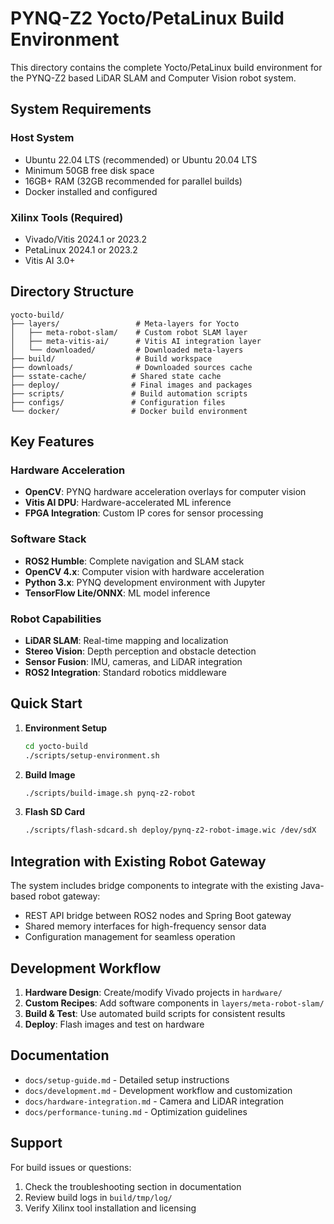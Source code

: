 # PYNQ-Z2 Yocto/PetaLinux Build Environment

This directory contains the complete Yocto/PetaLinux build environment for the PYNQ-Z2 based LiDAR SLAM and Computer Vision robot system.

## System Requirements

### Host System
- Ubuntu 22.04 LTS (recommended) or Ubuntu 20.04 LTS
- Minimum 50GB free disk space
- 16GB+ RAM (32GB recommended for parallel builds)
- Docker installed and configured

### Xilinx Tools (Required)
- Vivado/Vitis 2024.1 or 2023.2
- PetaLinux 2024.1 or 2023.2
- Vitis AI 3.0+

## Directory Structure

```
yocto-build/
├── layers/                 # Meta-layers for Yocto
│   ├── meta-robot-slam/    # Custom robot SLAM layer
│   ├── meta-vitis-ai/      # Vitis AI integration layer
│   └── downloaded/         # Downloaded meta-layers
├── build/                  # Build workspace
├── downloads/              # Downloaded sources cache
├── sstate-cache/          # Shared state cache
├── deploy/                # Final images and packages
├── scripts/               # Build automation scripts
├── configs/               # Configuration files
└── docker/                # Docker build environment
```

## Key Features

### Hardware Acceleration
- **OpenCV**: PYNQ hardware acceleration overlays for computer vision
- **Vitis AI DPU**: Hardware-accelerated ML inference
- **FPGA Integration**: Custom IP cores for sensor processing

### Software Stack
- **ROS2 Humble**: Complete navigation and SLAM stack
- **OpenCV 4.x**: Computer vision with hardware acceleration
- **Python 3.x**: PYNQ development environment with Jupyter
- **TensorFlow Lite/ONNX**: ML model inference

### Robot Capabilities
- **LiDAR SLAM**: Real-time mapping and localization
- **Stereo Vision**: Depth perception and obstacle detection
- **Sensor Fusion**: IMU, cameras, and LiDAR integration
- **ROS2 Integration**: Standard robotics middleware

## Quick Start

1. **Environment Setup**
   ```bash
   cd yocto-build
   ./scripts/setup-environment.sh
   ```

2. **Build Image**
   ```bash
   ./scripts/build-image.sh pynq-z2-robot
   ```

3. **Flash SD Card**
   ```bash
   ./scripts/flash-sdcard.sh deploy/pynq-z2-robot-image.wic /dev/sdX
   ```

## Integration with Existing Robot Gateway

The system includes bridge components to integrate with the existing Java-based robot gateway:
- REST API bridge between ROS2 nodes and Spring Boot gateway
- Shared memory interfaces for high-frequency sensor data
- Configuration management for seamless operation

## Development Workflow

1. **Hardware Design**: Create/modify Vivado projects in `hardware/`
2. **Custom Recipes**: Add software components in `layers/meta-robot-slam/`
3. **Build & Test**: Use automated build scripts for consistent results
4. **Deploy**: Flash images and test on hardware

## Documentation

- `docs/setup-guide.md` - Detailed setup instructions
- `docs/development.md` - Development workflow and customization
- `docs/hardware-integration.md` - Camera and LiDAR integration
- `docs/performance-tuning.md` - Optimization guidelines

## Support

For build issues or questions:
1. Check the troubleshooting section in documentation
2. Review build logs in `build/tmp/log/`
3. Verify Xilinx tool installation and licensing